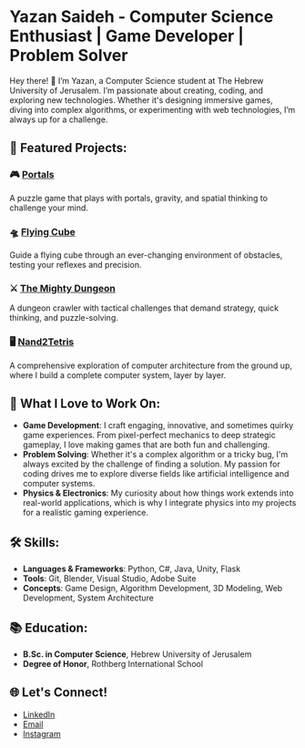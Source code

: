# Yazan Saideh - Computer Science Enthusiast | Game Developer | Problem Solver

Hey there! 👋 I’m Yazan, a Computer Science student at The Hebrew University of Jerusalem. I’m passionate about creating, coding, and exploring new technologies. Whether it's designing immersive games, diving into complex algorithms, or experimenting with web technologies, I’m always up for a challenge.

## 🚀 Featured Projects:

### 🎮 [Portals]()
A puzzle game that plays with portals, gravity, and spatial thinking to challenge your mind.

### 🛸 [Flying Cube]()
Guide a flying cube through an ever-changing environment of obstacles, testing your reflexes and precision.

### ⚔️ [The Mighty Dungeon]()
A dungeon crawler with tactical challenges that demand strategy, quick thinking, and puzzle-solving.

### 🖥️ [Nand2Tetris](https://github.com/yazan-saideh/Nand2Tetris)
A comprehensive exploration of computer architecture from the ground up, where I build a complete computer system, layer by layer.

## 🌟 What I Love to Work On:
- **Game Development**: I craft engaging, innovative, and sometimes quirky game experiences. From pixel-perfect mechanics to deep strategic gameplay, I love making games that are both fun and challenging.
- **Problem Solving**: Whether it's a complex algorithm or a tricky bug, I'm always excited by the challenge of finding a solution. My passion for coding drives me to explore diverse fields like artificial intelligence and computer systems.
- **Physics & Electronics**: My curiosity about how things work extends into real-world applications, which is why I integrate physics into my projects for a realistic gaming experience.

## 🛠️ Skills:
- **Languages & Frameworks**: Python, C#, Java, Unity, Flask
- **Tools**: Git, Blender, Visual Studio, Adobe Suite
- **Concepts**: Game Design, Algorithm Development, 3D Modeling, Web Development, System Architecture

## 📚 Education:
- **B.Sc. in Computer Science**, Hebrew University of Jerusalem
- **Degree of Honor**, Rothberg International School

## 🌐 Let's Connect!
- [LinkedIn](https://www.linkedin.com/in/yazan-saideh-26ba982ba/)
- [Email](mailto:yazan.saideh11@gmail.com)
- [Instagram](https://www.instagram.com/yazandev/)
